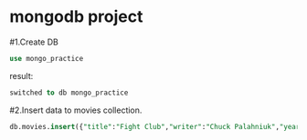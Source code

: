 # mongodb project
#1.Create DB 
```sql
use mongo_practice
```
result:
```sql
switched to db mongo_practice
```
#2.Insert data to movies collection.
```sql
db.movies.insert({"title":"Fight Club","writer":"Chuck Palahniuk","year":"1999","actors": ["Brad Pitt","Edward Norton"]})
```

